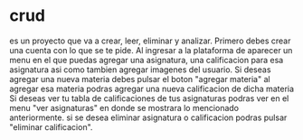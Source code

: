 # crud
es un proyecto que va a crear, leer, eliminar y analizar.
Primero debes crear una cuenta con lo que se te pide.
Al ingresar a la plataforma de aparecer un menu en el que puedas agregar una asignatura, una calificacion para esa asignatura asi como tambien 
agregar imagenes del usuario.
Si deseas agregar una nueva materia debes pulsar el boton "agregar materia" al agregar esa materia podras agregar una nueva calificacion de dicha materia
Si deseas ver tu tabla de calificaciones de tus asignaturas podras ver en el menu "ver asignaturas" en donde se mostrara lo mencionado anteriormente.
si se desea eliminar asignatura o calificacion podras pulsar "eliminar calificacion".
